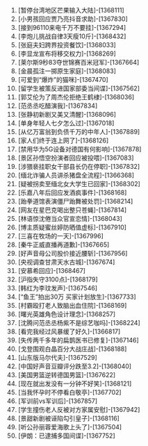 
1. [暂停台湾地区芒果输入大陆]-[1368111]
1. [小男孩回应贾乃亮抖音求助]-[1367830]
1. [接到96110来电千万不要挂]-[1367294]
1. [李炮儿挑战自律3天瘦10斤]-[1368432]
1. [张庭夫妇跨界投资餐饮]-[1368033]
1. [李显龙宣布将移交权力]-[1368269]
1. [莱尔斯9秒83夺世锦赛百米冠军]-[1367664]
1. [金晨孤注一掷原生家庭]-[1368083]
1. [可爱到“爆炸”的猫咪]-[1367470]
1. [留学生被策反进国家部委当间谍]-[1367562]
1. [郭艾伦为了周杰伦拒绝王鹤棣]-[1368036]
1. [范丞丞吃醋演我]-[1367834]
1. [张静初新剧又美又清醒]-[1368096]
1. [单身年轻人七夕怎么过]-[1367018]
1. [从亿万富翁到负债千万的中年人]-[1367889]
1. [家人们终于连上网了]-[1368126]
1. [禁用华为5G设备对德国有何影响]-[1367878]
1. [景区孙悟空扮演者回应被投喂]-[1367083]
1. [涉猥亵挂职女干部县长仍在停职]-[1367832]
1. [缅北诈骗人员讲杀猪盘全流程]-[1366368]
1. [疑被拐卖至缅北女大学生已回家]-[1368302]
1. [乐嘉八年后回应发酒疯事件]-[1368168]
1. [跆拳道馆表演僵尸跆舞被处罚]-[1368214]
1. [网友在星巴克喝出整只苍蝇]-[1367814]
1. [林语惊沈倦当众官宣恋情]-[1368043]
1. [博主质疑蜜丝婷防晒值虚标]-[1367910]
1. [三喜在牧场的一天]-[1367996]
1. [秦牛正威直播再道歉]-[1367665]
1. [好声音母公司股价接近腰斩]-[1367956]
1. [央视调查甘肃天水古城]-[1367674]
1. [安慕希回应]-[1368467]
1. [沪指失守3100点]-[1368179]
1. [韩红为李玟发声]-[1367546]
1. [“鱼王”拍出30万 买家计划放生]-[1367733]
1. [村霸殴打老人致脑出血住院]-[1368169]
1. [曙光英雄角色设计理念]-[1368257]
1. [沈腾问范丞丞杨紫不是综艺咖吗]-[1368224]
1. [看完我经过风暴缓了好久]-[1366817]
1. [失传两千多年的扁鹊医书已修复]-[1367146]
1. [戈登围观白晶百分大战庄战]-[1368188]
1. [山东版马尔代夫]-[1367529]
1. [中国好声音豆瓣评分跌至3.2]-[1368040]
1. [美国男篮逆转德国男篮]-[1367622]
1. [现在就出发没有一分钟不好笑]-[1368121]
1. [当我怀孕时不停看白敬亭]-[1367702]
1. [军训前vs军训后]-[1367857]
1. [学生撞伤老人反被对方家属安慰]-[1367942]
1. [景甜新剧被诬陷勾引皇子]-[1368116]
1. [听公孙丽蓉爱海歌上头了]-[1367504]
1. [伊朗：已逮捕多国间谍]-[1367752]